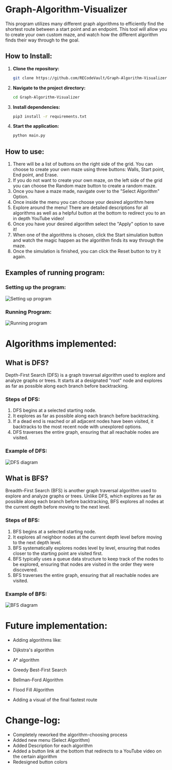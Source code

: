 ﻿# Graph-Algorithm-Visualizer

This program utilizes many different graph algorithms to efficiently find the shortest route between a start point and an endpoint. This tool will allow you to create your own custom maze, and watch how the different algorithm finds their way through to the goal.

## How to Install:

1. **Clone the repository:**
    ```bash
    git clone https://github.com/RECodeVault/Graph-Algorithm-Visualizer.git
    ```

2. **Navigate to the project directory:**
    ```bash
    cd Graph-Algorithm-Visualizer
    ```
    
3. **Install dependencies:**
    ```bash
    pip3 install -r requirements.txt
    ```

4. **Start the application:**
    ```bash
    python main.py
    ```

## How to use:
1. There will be a list of buttons on the right side of the grid. You can choose to create your own maze using three buttons: Walls, Start point, End point, and Erase.
2. If you do not want to create your own maze, on the left side of the grid you can choose the Random maze button to create a random maze.
3. Once you have a maze made, navigate over to the "Select Algorithm" Option.
4. Once inside the menu you can choose your desired algorithm here 
5. Explore around the menu! There are detailed descriptions for all algorithms as well as a helpful button at the bottom to redirect you to an in depth YouTube video!
6. Once you have your desired algorithm select the "Apply" option to save it!
7. When one of the algorithms is chosen, click the Start simulation button and watch the magic happen as the algorithm finds its way through the maze.
8. Once the simulation is finished, you can click the Reset button to try it again.

## Examples of running program:

### Setting up the program:
![Setting up program](https://media.giphy.com/media/v1.Y2lkPTc5MGI3NjExNGljY3M2MXd2ZmRod3ptbmg5ZHNidml6MGVyZDAzdHYxdXJxcDY4NCZlcD12MV9pbnRlcm5hbF9naWZfYnlfaWQmY3Q9Zw/p4Z6LCj6K1KDSmy4Gg/giphy.gif)

### Running Program:
![Running program](https://media.giphy.com/media/v1.Y2lkPTc5MGI3NjExZnF4cDQweng2MzFya2F3eHhnMWJqNndzNjE4aGkzOXlqaXJidTYwbCZlcD12MV9pbnRlcm5hbF9naWZfYnlfaWQmY3Q9Zw/ZrpcB8eh58RVrP52UO/giphy.gif)

# Algorithms implemented:

## What is DFS?

Depth-First Search (DFS) is a graph traversal algorithm used to explore and analyze graphs or trees. It starts at a designated "root" node and explores as far as possible along each branch before backtracking.

### Steps of DFS:

1. DFS begins at a selected starting node.
2. It explores as far as possible along each branch before backtracking.
3. If a dead end is reached or all adjacent nodes have been visited, it backtracks to the most recent node with unexplored options.
4. DFS traverses the entire graph, ensuring that all reachable nodes are visited.

### Example of DFS:
![DFS diagram](https://www.interviewbit.com/blog/wp-content/uploads/2021/12/DFS-Algorithm-800x620.png)


## What is BFS?

Breadth-First Search (BFS) is another graph traversal algorithm used to explore and analyze graphs or trees. Unlike DFS, which explores as far as possible along each branch before backtracking, BFS explores all nodes at the current depth before moving to the next level.

### Steps of BFS:

1. BFS begins at a selected starting node.
2. It explores all neighbor nodes at the current depth level before moving to the next depth level.
3. BFS systematically explores nodes level by level, ensuring that nodes closer to the starting point are visited first.
4. BFS typically uses a queue data structure to keep track of the nodes to be explored, ensuring that nodes are visited in the order they were discovered.
5. BFS traverses the entire graph, ensuring that all reachable nodes are visited.

### Example of BFS:
![BFS diagram](https://cdn.hackr.io/uploads/posts/attachments/41Y3Tl3kaPqGDVBPKFjJ1dYYrA33iss48iMklm7h.png)

# Future implementation:

- Adding algorithms like:
- Dijkstra's algorithm
- A* algorithm
- Greedy Best-First Search
- Bellman-Ford Algorithm
- Flood Fill Algorithm

- Adding a visual of the final fastest route

# Change-log:

- Completely reworked the algorithm-choosing process
- Added new menu (Select Algorithm)
- Added Description for each algorithm
- Added a button link at the bottom that redirects to a YouTube video on the certain algorithm
- Redesigned button colors
